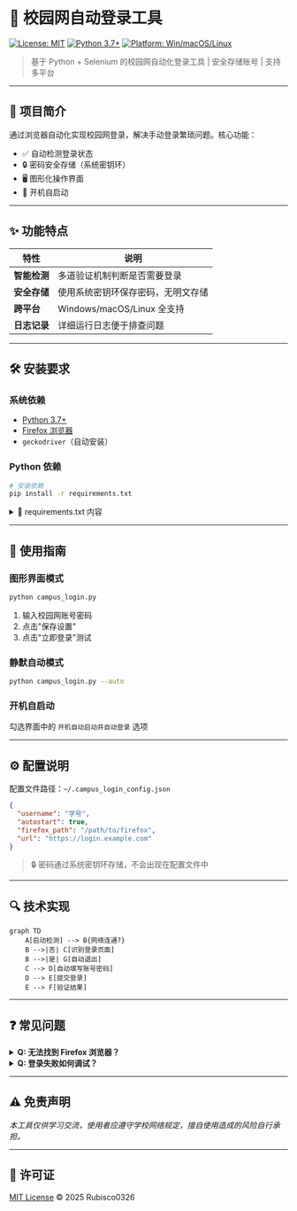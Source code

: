# 🏫 校园网自动登录工具

[![License: MIT](https://img.shields.io/badge/License-MIT-yellow.svg)](https://opensource.org/licenses/MIT)
[![Python 3.7+](https://img.shields.io/badge/Python-3.7%2B-blue.svg)](https://www.python.org/)
[![Platform: Win/macOS/Linux](https://img.shields.io/badge/Platform-Win%20%7C%20macOS%20%7C%20Linux-lightgrey.svg)]()

> 基于 Python + Selenium 的校园网自动化登录工具 | 安全存储账号 | 支持多平台

---

## 📖 项目简介
通过浏览器自动化实现校园网登录，解决手动登录繁琐问题。核心功能：
- ✅ 自动检测登录状态
- 🔒 密码安全存储（系统密钥环）
- 🖥️ 图形化操作界面
- 📅 开机自启动

---

## ✨ 功能特点
| 特性 | 说明 |
|------|------|
| **智能检测** | 多道验证机制判断是否需要登录 |
| **安全存储** | 使用系统密钥环保存密码，无明文存储 |
| **跨平台** | Windows/macOS/Linux 全支持 |
| **日志记录** | 详细运行日志便于排查问题 |

---

## 🛠️ 安装要求

### 系统依赖
- [Python 3.7+](https://www.python.org/downloads/)
- [Firefox 浏览器](https://www.mozilla.org/firefox/)
- `geckodriver`（自动安装）

### Python 依赖
```bash
# 安装依赖
pip install -r requirements.txt
```

<details>
<summary>📜 requirements.txt 内容</summary>

```text
selenium>=4.0.0
requests>=2.26.0
keyring>=23.0.1
pywin32>=300 ; sys_platform == 'win32'
```
</details>

---

## 🚀 使用指南

### 图形界面模式
```bash
python campus_login.py
```
1. 输入校园网账号密码  
2. 点击"保存设置"  
3. 点击"立即登录"测试  

### 静默自动模式
```bash
python campus_login.py --auto
```

### 开机自启动
勾选界面中的 `开机自动启动并自动登录` 选项

---

## ⚙️ 配置说明
配置文件路径：`~/.campus_login_config.json`  
```json
{
  "username": "学号",
  "autostart": true,
  "firefox_path": "/path/to/firefox",
  "url": "https://login.example.com"
}
```
> 🔒 密码通过系统密钥环存储，不会出现在配置文件中

---

## 🔍 技术实现
```mermaid
graph TD
    A[启动检测] --> B{网络连通?}
    B -->|否| C[识别登录页面]
    B -->|是| G[自动退出]
    C --> D[自动填写账号密码]
    D --> E[提交登录]
    E --> F[验证结果]
```

---

## ❓ 常见问题
<details>
<summary><b>Q: 无法找到 Firefox 浏览器？</b></summary>

- 确认已安装 [Firefox](https://www.mozilla.org/firefox/)
- 或手动指定 Firefox 路径
</details>

<details>
<summary><b>Q: 登录失败如何调试？</b></summary>

1. 检查日志文件  
2. 尝试手动访问登录页面  
3. 更新页面元素识别规则  
</details>

---

## ⚠️ 免责声明
*本工具仅供学习交流，使用者应遵守学校网络规定，擅自使用造成的风险自行承担。*

---

## 📜 许可证
[MIT License](LICENSE) © 2025 Rubisco0326
```
